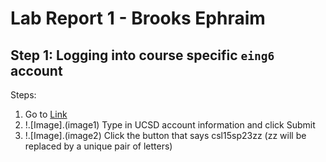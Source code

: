 # Lab Report 1 - Brooks Ephraim

## Step 1: Logging into course specific `eing6` account
Steps:
1. Go to [Link](https://sdacs.ucsd.edu/~icc/index.php)
2. !.[Image].(image1)
Type in UCSD account information and click Submit
3. !.[Image].(image2)
Click the button that says csl15sp23zz (zz will be replaced by a unique pair of letters)
